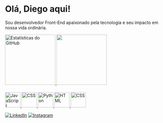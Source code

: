 # Olá, Diego aqui!

Sou desenvolvedor Front-End apaixonado pela tecnologia e seu impacto em nossa vida ordinária. 
<div>
  <a href="https://github.com/diego-cavalcantii">
  <img height="165em" src="https://github-readme-stats.vercel.app/api?username=diego-cavalcantii&show_icons=true&theme=vue-dark" alt="Estatísticas do GitHub"/>
  <img height="165em"style="margin-bottom:10px;" src="https://github-readme-stats.vercel.app/api/top-langs/?username=diego-cavalcantii&layout=compact&theme=vue-dark"/>
</div>



<p>
  <img src="https://cdn-icons-png.flaticon.com/512/5968/5968292.png" alt="JavaScript" width="50" height="50"/>
  <img src="https://cdn1.iconfinder.com/data/icons/programing-development-8/24/react_logo-512.png" alt="CSS" width="50" height="50"/>
  <img src="https://cdn.icon-icons.com/icons2/112/PNG/512/python_18894.png" alt="Python" width="50" height="50"/>
  <img src="https://cdn-icons-png.flaticon.com/512/226/226777.png" alt="HTML" width="50" height="50"/>
  <img src="https://cdn.iconscout.com/icon/free/png-256/free-laravel-2038872-1720085.png" alt="CSS" width="50" height="50"/>
</p>

[![LinkedIn](https://img.shields.io/badge/LinkedIn-0A66C2?style=for-the-badge&logo=linkedin&logoColor=white)](https://www.linkedin.com/in/diego-silva-cavalcanti-a8b2b91a4/)
[![Instagram](https://img.shields.io/badge/Instagram-E4405F?style=for-the-badge&logo=instagram&logoColor=white)](https://www.instagram.com/diiego_cavalcanti/)
